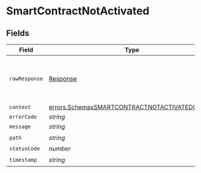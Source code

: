 # SmartContractNotActivated


## Fields

| Field                                                                                                                   | Type                                                                                                                    | Required                                                                                                                | Description                                                                                                             |
| ----------------------------------------------------------------------------------------------------------------------- | ----------------------------------------------------------------------------------------------------------------------- | ----------------------------------------------------------------------------------------------------------------------- | ----------------------------------------------------------------------------------------------------------------------- |
| `rawResponse`                                                                                                           | [Response](https://developer.mozilla.org/en-US/docs/Web/API/Response)                                                   | :heavy_minus_sign:                                                                                                      | Raw HTTP response; suitable for custom response parsing                                                                 |
| `context`                                                                                                               | [errors.SchemasSMARTCONTRACTNOTACTIVATEDContext](../../../sdk/models/errors/schemassmartcontractnotactivatedcontext.md) | :heavy_minus_sign:                                                                                                      | N/A                                                                                                                     |
| `errorCode`                                                                                                             | *string*                                                                                                                | :heavy_minus_sign:                                                                                                      | N/A                                                                                                                     |
| `message`                                                                                                               | *string*                                                                                                                | :heavy_minus_sign:                                                                                                      | N/A                                                                                                                     |
| `path`                                                                                                                  | *string*                                                                                                                | :heavy_check_mark:                                                                                                      | N/A                                                                                                                     |
| `statusCode`                                                                                                            | *number*                                                                                                                | :heavy_minus_sign:                                                                                                      | N/A                                                                                                                     |
| `timestamp`                                                                                                             | *string*                                                                                                                | :heavy_check_mark:                                                                                                      | N/A                                                                                                                     |